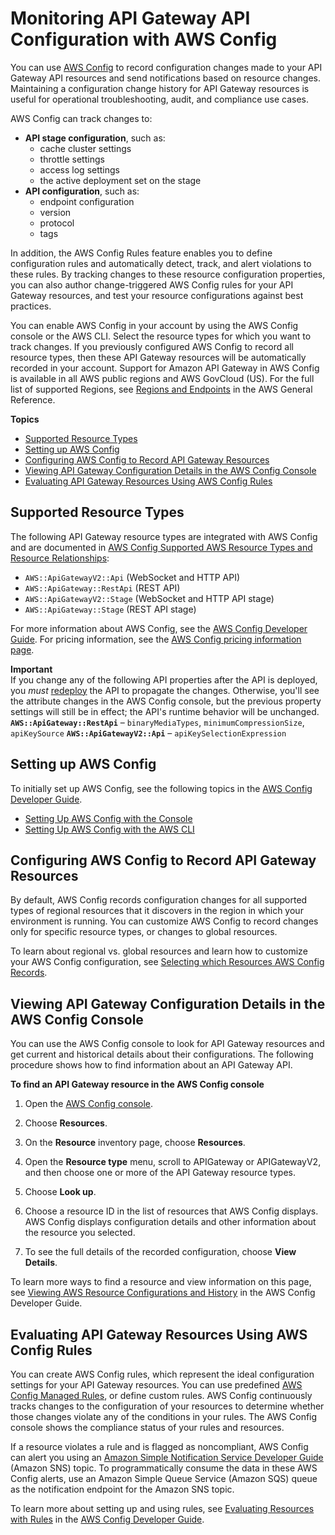 # Monitoring API Gateway API Configuration with AWS Config<a name="apigateway-config"></a>

You can use [AWS Config](https://aws.amazon.com/config/) to record configuration changes made to your API Gateway API resources and send notifications based on resource changes\. Maintaining a configuration change history for API Gateway resources is useful for operational troubleshooting, audit, and compliance use cases\.

AWS Config can track changes to:
+ **API stage configuration**, such as:
  + cache cluster settings
  + throttle settings
  + access log settings
  + the active deployment set on the stage
+ **API configuration**, such as:
  + endpoint configuration
  + version
  + protocol
  + tags

In addition, the AWS Config Rules feature enables you to define configuration rules and automatically detect, track, and alert violations to these rules\. By tracking changes to these resource configuration properties, you can also author change\-triggered AWS Config rules for your API Gateway resources, and test your resource configurations against best practices\.

You can enable AWS Config in your account by using the AWS Config console or the AWS CLI\. Select the resource types for which you want to track changes\. If you previously configured AWS Config to record all resource types, then these API Gateway resources will be automatically recorded in your account\. Support for Amazon API Gateway in AWS Config is available in all AWS public regions and AWS GovCloud \(US\)\. For the full list of supported Regions, see [Regions and Endpoints](https://docs.aws.amazon.com/general/latest/gr/rande.html#apigateway_region) in the AWS General Reference\.

**Topics**
+ [Supported Resource Types](#apigateway-config-resources-rules)
+ [Setting up AWS Config](#apigateway-config-setup)
+ [Configuring AWS Config to Record API Gateway Resources](#apigateway-config-configuring)
+ [Viewing API Gateway Configuration Details in the AWS Config Console](#apigateway-config-console)
+ [Evaluating API Gateway Resources Using AWS Config Rules](#apigateway-config-rules)

## Supported Resource Types<a name="apigateway-config-resources-rules"></a>

The following API Gateway resource types are integrated with AWS Config and are documented in [AWS Config Supported AWS Resource Types and Resource Relationships](https://docs.aws.amazon.com/config/latest/developerguide/resource-config-reference.html):
+ `AWS::ApiGatewayV2::Api` \(WebSocket and HTTP API\)
+ `AWS::ApiGateway::RestApi` \(REST API\)
+ `AWS::ApiGatewayV2::Stage` \(WebSocket and HTTP API stage\)
+ `AWS::ApiGateway::Stage` \(REST API stage\)

For more information about AWS Config, see the [AWS Config Developer Guide](https://docs.aws.amazon.com/config/latest/developerguide/)\. For pricing information, see the [AWS Config pricing information page](https://aws.amazon.com/config/pricing/)\.

**Important**  
If you change any of the following API properties after the API is deployed, you *must* [redeploy](how-to-deploy-api.md) the API to propagate the changes\. Otherwise, you'll see the attribute changes in the AWS Config console, but the previous property settings will still be in effect; the API's runtime behavior will be unchanged\.  
**`AWS::ApiGateway::RestApi`** – `binaryMediaTypes`, `minimumCompressionSize`, `apiKeySource`
**`AWS::ApiGatewayV2::Api`** – `apiKeySelectionExpression`

## Setting up AWS Config<a name="apigateway-config-setup"></a>

To initially set up AWS Config, see the following topics in the [AWS Config Developer Guide](https://docs.aws.amazon.com/config/latest/developerguide/)\.
+ [Setting Up AWS Config with the Console](https://docs.aws.amazon.com/config/latest/developerguide/gs-console.html)
+ [Setting Up AWS Config with the AWS CLI](https://docs.aws.amazon.com/config/latest/developerguide/gs-cli.html)

## Configuring AWS Config to Record API Gateway Resources<a name="apigateway-config-configuring"></a>

By default, AWS Config records configuration changes for all supported types of regional resources that it discovers in the region in which your environment is running\. You can customize AWS Config to record changes only for specific resource types, or changes to global resources\.

To learn about regional vs\. global resources and learn how to customize your AWS Config configuration, see [Selecting which Resources AWS Config Records](https://docs.aws.amazon.com/config/latest/developerguide/select-resources.html)\.

## Viewing API Gateway Configuration Details in the AWS Config Console<a name="apigateway-config-console"></a>

You can use the AWS Config console to look for API Gateway resources and get current and historical details about their configurations\. The following procedure shows how to find information about an API Gateway API\.

**To find an API Gateway resource in the AWS Config console**

1. Open the [AWS Config console](https://console.aws.amazon.com/config)\.

1. Choose **Resources**\.

1. On the **Resource** inventory page, choose **Resources**\.

1. Open the **Resource type** menu, scroll to APIGateway or APIGatewayV2, and then choose one or more of the API Gateway resource types\.

1. Choose **Look up**\.

1. Choose a resource ID in the list of resources that AWS Config displays\. AWS Config displays configuration details and other information about the resource you selected\.

1. To see the full details of the recorded configuration, choose **View Details**\.

To learn more ways to find a resource and view information on this page, see [Viewing AWS Resource Configurations and History](https://docs.aws.amazon.com/config/latest/developerguide/view-manage-resource.html) in the AWS Config Developer Guide\.

## Evaluating API Gateway Resources Using AWS Config Rules<a name="apigateway-config-rules"></a>

You can create AWS Config rules, which represent the ideal configuration settings for your API Gateway resources\. You can use predefined [AWS Config Managed Rules](https://docs.aws.amazon.com/config/latest/developerguide/managed-rules-by-aws-config.html), or define custom rules\. AWS Config continuously tracks changes to the configuration of your resources to determine whether those changes violate any of the conditions in your rules\. The AWS Config console shows the compliance status of your rules and resources\.

If a resource violates a rule and is flagged as noncompliant, AWS Config can alert you using an [Amazon Simple Notification Service Developer Guide](https://docs.aws.amazon.com/sns/latest/dg/) \(Amazon SNS\) topic\. To programmatically consume the data in these AWS Config alerts, use an Amazon Simple Queue Service \(Amazon SQS\) queue as the notification endpoint for the Amazon SNS topic\.

To learn more about setting up and using rules, see [Evaluating Resources with Rules](https://docs.aws.amazon.com/config/latest/developerguide/evaluate-config.html) in the [AWS Config Developer Guide](https://docs.aws.amazon.com/config/latest/developerguide/)\. 